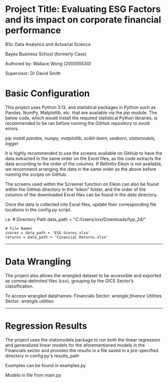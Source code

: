 # Project Title: Evaluating ESG Factors and its impact on corporate financial performance

BSc Data Analytics and Actuarial Science

Bayes Business School (formerly Cass)

Authored by: Wallace Wong (200055530)

Supervisor: Dr David Smith

# Basic Configuration

This project uses Python 3.13, and statistical packages in Python such as Pandas, NumPy, Matplotlib, etc. that are available via the pip module. The below code, which would install the required statistical Python libraries, is recommended to be ran before running the GitHub repository to avoid errors. 

*pip install pandas, numpy, matplotlib, scikit-learn, seaborn, statsmodels, logger*

It is highly recommended to use the screens available on GitHub to have the data extracted in the same order on the Excel files, as the code extracts the data according to the order of the columns. If Refinitiv Eikon is not available, we recommend arranging the data in the same order as the above before running the scripts on GitHub.

The screens used within the Screener function on Eikon can also be found within the GitHub directory in the “eikon” folder, and the order of the columns of the downloaded Excel files can be found in the *data* directory.

Once the data is collected into Excel files, update their corresponding file locations in the config.py script.

i.e. 
    # Directory Path
    data_path = "C:/Users/xxx/Downloads/fyp_24/"

    # File Names
    scores = data_path + 'ESG Scores.xlsx'
    returns = data_path + 'Financial Returns.xlsx'

---

# Data Wrangling

The project also allows the wrangled dataset to be accessible and exported as comma-delimited files (csv), grouping by the GICS Sector’s classification. 

To access wrangled dataframes:
    Financials Sector: *wrangle.finance*
    Utilities Sector: *wrangle.utilities*


---

# Regression Results 

The project uses the statsmodels package to run both the linear regression and generalized linear models for the aforementioned models in the Financials sector and provides the results in a file saved in a pre-specified directory in config.py's results_path

Examples can be found in examples.py

Models in file  from main.py